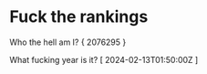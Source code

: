 # Fuck the rankings

Who the hell am I?
{ 2076295 }

What fucking year is it?
[ 2024-02-13T01:50:00Z ]
